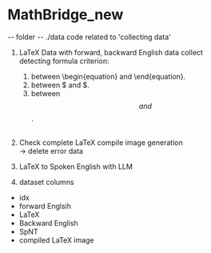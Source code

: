 # MathBridge_new

-- folder --
./data  code related to 'collecting data'

1. LaTeX Data with forward, backward English data collect<br>
    detecting formula criterion:
    1) between \\begin{equation} and \\end{equation}.
    2) between $ and $.
    3) between $$ and $$.
    <br>
2. Check complete LaTeX compile image generation <br>
 -> delete error data
3. LaTeX to Spoken English with LLM<br>

4. dataset columns<br>
- idx
- forward Englsih
- LaTeX
- Backward English
- SpNT
- compiled LaTeX image